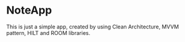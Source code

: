 # NoteApp

This is just a simple app, created by using Clean Architecture, MVVM pattern, HILT and ROOM libraries.